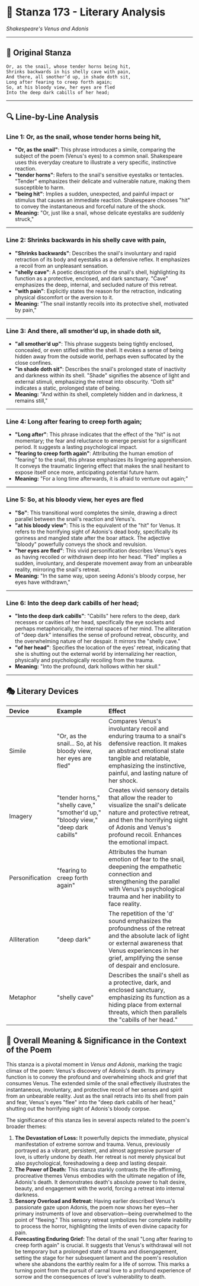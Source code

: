 # 🌹 Stanza 173 - Literary Analysis
*Shakespeare's Venus and Adonis*

---

## 📖 Original Stanza
```
Or, as the snail, whose tender horns being hit,    
Shrinks backwards in his shelly cave with pain,
And there, all smother’d up, in shade doth sit,
Long after fearing to creep forth again;   
So, at his bloody view, her eyes are fled
Into the deep dark cabills of her head;
```

---

## 🔍 Line-by-Line Analysis

### Line 1: Or, as the snail, whose tender horns being hit,
*   **"Or, as the snail"**: This phrase introduces a simile, comparing the subject of the poem (Venus's eyes) to a common snail. Shakespeare uses this everyday creature to illustrate a very specific, instinctive reaction.
*   **"tender horns"**: Refers to the snail's sensitive eyestalks or tentacles. "Tender" emphasizes their delicate and vulnerable nature, making them susceptible to harm.
*   **"being hit"**: Implies a sudden, unexpected, and painful impact or stimulus that causes an immediate reaction. Shakespeare chooses "hit" to convey the instantaneous and forceful nature of the shock.
*   **Meaning:** "Or, just like a snail, whose delicate eyestalks are suddenly struck,"

---

### Line 2: Shrinks backwards in his shelly cave with pain,
*   **"Shrinks backwards"**: Describes the snail's involuntary and rapid retraction of its body and eyestalks as a defensive reflex. It emphasizes a recoil from an unpleasant sensation.
*   **"shelly cave"**: A poetic description of the snail's shell, highlighting its function as a protective, enclosed, and dark sanctuary. "Cave" emphasizes the deep, internal, and secluded nature of this retreat.
*   **"with pain"**: Explicitly states the reason for the retraction, indicating physical discomfort or the aversion to it.
*   **Meaning:** "The snail instantly recoils into its protective shell, motivated by pain,"

---

### Line 3: And there, all smother’d up, in shade doth sit,
*   **"all smother’d up"**: This phrase suggests being tightly enclosed, concealed, or even stifled within the shell. It evokes a sense of being hidden away from the outside world, perhaps even suffocated by the close confines.
*   **"in shade doth sit"**: Describes the snail's prolonged state of inactivity and darkness within its shell. "Shade" signifies the absence of light and external stimuli, emphasizing the retreat into obscurity. "Doth sit" indicates a static, prolonged state of being.
*   **Meaning:** "And within its shell, completely hidden and in darkness, it remains still,"

---

### Line 4: Long after fearing to creep forth again;
*   **"Long after"**: This phrase indicates that the effect of the "hit" is not momentary; the fear and reluctance to emerge persist for a significant period. It suggests a lasting psychological impact.
*   **"fearing to creep forth again"**: Attributing the human emotion of "fearing" to the snail, this phrase emphasizes its lingering apprehension. It conveys the traumatic lingering effect that makes the snail hesitant to expose itself once more, anticipating potential future harm.
*   **Meaning:** "For a long time afterwards, it is afraid to venture out again;"

---

### Line 5: So, at his bloody view, her eyes are fled
*   **"So"**: This transitional word completes the simile, drawing a direct parallel between the snail's reaction and Venus's.
*   **"at his bloody view"**: This is the equivalent of the "hit" for Venus. It refers to the horrifying sight of Adonis's dead body, specifically its goriness and mangled state after the boar attack. The adjective "bloody" powerfully conveys the shock and revulsion.
*   **"her eyes are fled"**: This vivid personification describes Venus's eyes as having recoiled or withdrawn deep into her head. "Fled" implies a sudden, involuntary, and desperate movement away from an unbearable reality, mirroring the snail's retreat.
*   **Meaning:** "In the same way, upon seeing Adonis's bloody corpse, her eyes have withdrawn,"

---

### Line 6: Into the deep dark cabills of her head;
*   **"Into the deep dark cabills"**: "Cabills" here refers to the deep, dark recesses or cavities of her head, specifically the eye sockets and perhaps metaphorically, the internal spaces of her mind. The alliteration of "deep dark" intensifies the sense of profound retreat, obscurity, and the overwhelming nature of her despair. It mirrors the "shelly cave."
*   **"of her head"**: Specifies the location of the eyes' retreat, indicating that she is shutting out the external world by internalizing her reaction, physically and psychologically recoiling from the trauma.
*   **Meaning:** "Into the profound, dark hollows within her skull."

---

## 🎭 Literary Devices

| Device          | Example                                   | Effect                                                                                                                                                                                                                           |
| :-------------- | :---------------------------------------- | :------------------------------------------------------------------------------------------------------------------------------------------------------------------------------------------------------------------------------- |
| Simile          | "Or, as the snail... So, at his bloody view, her eyes are fled" | Compares Venus's involuntary recoil and enduring trauma to a snail's defensive reaction. It makes an abstract emotional state tangible and relatable, emphasizing the instinctive, painful, and lasting nature of her shock. |
| Imagery         | "tender horns," "shelly cave," "smother'd up," "bloody view," "deep dark cabills" | Creates vivid sensory details that allow the reader to visualize the snail's delicate nature and protective retreat, and then the horrifying sight of Adonis and Venus's profound recoil. Enhances the emotional impact. |
| Personification | "fearing to creep forth again"             | Attributes the human emotion of fear to the snail, deepening the empathetic connection and strengthening the parallel with Venus's psychological trauma and her inability to face reality.                                              |
| Alliteration    | "deep dark"                               | The repetition of the 'd' sound emphasizes the profoundness of the retreat and the absolute lack of light or external awareness that Venus experiences in her grief, amplifying the sense of despair and enclosure.         |
| Metaphor        | "shelly cave"                             | Describes the snail's shell as a protective, dark, and enclosed sanctuary, emphasizing its function as a hiding place from external threats, which then parallels the "cabills of her head."                                      |

## 🎯 Overall Meaning & Significance in the Context of the Poem

This stanza is a pivotal moment in *Venus and Adonis*, marking the tragic climax of the poem: Venus's discovery of Adonis's death. Its primary function is to convey the profound and overwhelming shock and grief that consumes Venus. The extended simile of the snail effectively illustrates the instantaneous, involuntary, and protective recoil of her senses and spirit from an unbearable reality. Just as the snail retracts into its shell from pain and fear, Venus's eyes "flee" into the "deep dark cabills of her head," shutting out the horrifying sight of Adonis's bloody corpse.

The significance of this stanza lies in several aspects related to the poem's broader themes:

1.  **The Devastation of Loss:** It powerfully depicts the immediate, physical manifestation of extreme sorrow and trauma. Venus, previously portrayed as a vibrant, persistent, and almost aggressive pursuer of love, is utterly undone by death. Her retreat is not merely physical but also psychological, foreshadowing a deep and lasting despair.
2.  **The Power of Death:** This stanza starkly contrasts the life-affirming, procreative themes Venus embodies with the ultimate negation of life, Adonis's death. It demonstrates death's absolute power to halt desire, beauty, and engagement with the world, forcing a retreat into internal darkness.
3.  **Sensory Overload and Retreat:** Having earlier described Venus's passionate gaze upon Adonis, the poem now shows her eyes—her primary instruments of love and observation—being overwhelmed to the point of "fleeing." This sensory retreat symbolizes her complete inability to process the horror, highlighting the limits of even divine capacity for pain.
4.  **Forecasting Enduring Grief:** The detail of the snail "Long after fearing to creep forth again" is crucial. It suggests that Venus's withdrawal will not be temporary but a prolonged state of trauma and disengagement, setting the stage for her subsequent lament and the poem's resolution where she abandons the earthly realm for a life of sorrow. This marks a turning point from the pursuit of carnal love to a profound experience of sorrow and the consequences of love's vulnerability to death.
